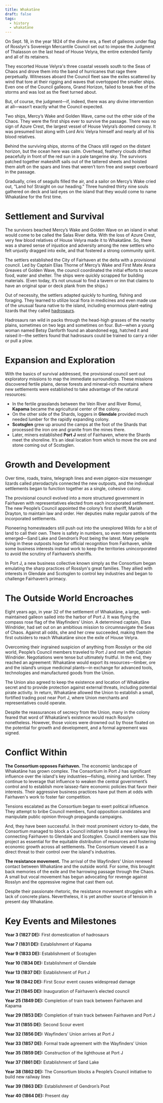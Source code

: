 ```yaml
---
title: Whakatāne
draft: false
tags:
  - history
  - whakatāne
---
```

On Sept. 18, in the year 1824 of the divine era, a fleet of galleons under flag of Rosslyn's Sovereign Mercantile Council set out to impose the Judgment of Thalasson on the last head of House Velyra, the entire extended family and all of its retainers.

They escorted House Velyra's three coastal vessels south to the Seas of Chaos and drove them into the band of hurricanes that rage there perpetually. Witnesses aboard the Council fleet saw the exiles scattered by wind that tore at their rigging and waves that overtopped the smaller ships. Even one of the Council galleons, Grand Horizon, failed to break free of the storms and was lost as the fleet turned about.

But, of course, the judgment—if, indeed, there was any divine intervention at all—wasn’t exactly what the Council expected.

Two ships, Mercy’s Wake and Golden Wave, came out the other side of the Chaos. They were the first ships ever to survive the passage. There was no sign of Azure Crest, the largest vessel of House Velyra’s doomed convoy. It was presumed lost along with Lord Aric Velyra himself and nearly all of his blood relatives. 

Behind the surviving ships, storms of the Chaos still raged on the distant horizon, but the ocean here was calm. Overhead, feathery clouds drifted peacefully in front of the red sun in a pale tangerine sky. The survivors patched together makeshift sails out of the tattered sheets and hoisted them aloft on the spars and lines that weren’t torn free and swept overboard in the passage. 

Gradually, cries of seagulls filled the air, and a sailor on Mercy’s Wake cried out, “Land ho! Straight on our heading.” Three hundred thirty nine souls gathered on deck and laid eyes on the island that they would come to name Whakatāne for the first time.
# Settlement and Survival
The survivors beached Mercy’s Wake and Golden Wave on an island in what would come to be called the Salas River delta. With the loss of Azure Crest, very few blood relatives of House Velyra made it to Whakatāne. So, there was a shared sense of injustice and adversity among the new settlers who felt unjustly dragged into exile, and that fostered a strong community spirit.

The settlers established the City of Fairhaven at the delta with a provisional council. Led by Captain Elias Thorne of Mercy’s Wake and First Mate Anara Greaves of Golden Wave, the council coordinated the initial efforts to secure food, water and shelter. The ships were quickly scrapped for building materials. (Even today, it’s not unusual to find a tavern or inn that claims to have an original spar or deck plank from the ships.)

Out of necessity, the settlers adapted quickly to hunting, fishing and foraging. They learned to utilize local flora in medicines and even made use of the unusual fauna native to the island, including enormous plant-eating lizards that they called [hadrosaurs](https://www.dndbeyond.com/monsters/2560844-hadrosaurus). 

Hadrosaurs ran wild in packs through the head-high grasses of the nearby plains, sometimes on two legs and sometimes on four. But—when a young woman named Betsy Danforth found an abandoned egg, hatched it and raised it—the settlers found that hadrosaurs could be trained to carry a rider or pull a plow.
# Expansion and Exploration
With the basics of survival addressed, the provisional council sent out exploratory missions to map the immediate surroundings. These missions discovered fertile plains, dense forests and mineral-rich mountains where new settlements were established to take advantage of the natural resources:

* In the fertile grasslands between the Vein River and River Romul, **Kapama** became the agricultural center of the colony.
* On the other side of the Shards, loggers in **Glendale** provided much needed lumber for the rapidly expanding colony.
* **Scotsglen** grew up around the camps at the foot of the Shards that processed the iron ore and granite from the mines there.
* Later, miners established **Port J** west of Fairhaven, where the Shards meet the shoreline. It’s an ideal location from which to move the ore and stone coming out of Scotsglen.
# Growth and Development
Over time, roads, trains, telegraph lines and even pigeon-size messenger lizards called pterodactyls connected the new outposts, and the individual settlements began to function together as a single, cohesive colony.

The provisional council evolved into a more structured government in Fairhaven with representatives elected from each incorporated settlement. The new People’s Council appointed the colony’s first sheriff, Mariah Drayton, to maintain law and order. Her deputies make regular patrols of the incorporated settlements.

Pioneering homesteaders still push out into the unexplored Wilds for a bit of land to call their own. There is safety in numbers, so even more settlements emerged—Sand Lake and Gendron’s Post being the latest. Many people living in these outposts hope for official recognition from Fairhaven, while some business interests instead work to keep the territories unincorporated to avoid the scrutiny of Fairhaven’s sheriffs.

In Port J, a new business collective known simply as the Consortium began emulating the sharp practices of Rosslyn's great families. They allied with interests in Glendale and Scotsglen to control key industries and began to challenge Fairhaven’s primacy.
# The Outside World Encroaches
Eight years ago, in year 32 of the settlement of Whakatāne, a large, well-maintained galleon sailed into the harbor of Port J. It was flying the compass rose flag of the Wayfinders’ Union. A determined captain, Elara Windrider, had set out on an ambitious mission to circumnavigate the Seas of Chaos. Against all odds, she and her crew succeeded, making them the first outsiders to reach Whakatāne since the exile of House Velyra.

Overcoming their ingrained suspicion of anything from Rosslyn or the old world, People’s Council members traveled to Port J and met with Captain Windrider. Negotiations were tense but ultimately fruitful. In the end, they reached an agreement: Whakatāne would export its resources—timber, ore and the island’s unique medicinal plants—in exchange for advanced tools, technologies and manufactured goods from the Union.

The Union also agreed to keep the existence and location of Whakatāne secret and to provide protection against external threats, including potential pirate activity. In return, Whakatāne allowed the Union to establish a small, fortified trading post near Port J, where Union merchants and representatives could operate.

Despite the reassurances of secrecy from the Union, many in the colony feared that word of Whakatāne’s existence would reach Rosslyn nonetheless. However, those voices were drowned out by those fixated on the potential for growth and development, and a formal agreement was signed. 
# Conflict Within
**The Consortium opposes Fairhaven.** The economic landscape of Whakatāne has grown complex. The Consortium in Port J has significant influence over the island's key industries—fishing, mining and lumber. They continue to leverage that influence to weaken the central government’s control and to establish more laissez-faire economic policies that favor their interests. Their aggressive business practices have put them at odds with Fairhaven's work to foster fair competition.

Tensions escalated as the Consortium began to exert political influence. They attempt to bribe Council members, fund opposition candidates and manipulate public opinion through propaganda campaigns.

And, they have been successful. In their most prominent victory to-date, the Consortium managed to block a Council initiative to build a new railway line connecting Fairhaven to Glendale and Scotsglen. Council members saw this project as essential for the equitable distribution of resources and fostering economic growth across all settlements. The Consortium viewed it as a direct threat to their control over the island's industries.

**The resistance movement.** The arrival of the Wayfinders’ Union renewed contact between Whakatāne and the outside world. For some, this brought back memories of the exile and the harrowing passage through the Chaos. A small but vocal movement has begun advocating for revenge against Rosslyn and the oppressive regime that cast them out.

Despite their passionate rhetoric, the resistance movement struggles with a lack of concrete plans. Nevertheless, it is yet another source of tension in present day Whakatāne.
# Key Events and Milestones
>
**Year 3 (1827 DE):** First domestication of hadrosaurs
>
**Year 7 (1831 DE):** Establishment of Kapama
>
**Year 9 (1833 DE):** Establishment of Scotsglen
>
**Year 10 (1834 DE):** Establishment of Glendale
>
**Year 13 (1837 DE):** Establishment of Port J
>
**Year 18 (1842 DE):** First Scour event causes widespread damage
>
**Year 21 (1845 DE):** Inauguration of Fairhaven’s elected council
>
**Year 25 (1849 DE):** Completion of train track between Fairhaven and Kapama
>
**Year 29 (1853 DE):** Completion of train track between Fairhaven and Port J
>
**Year 31 (1855 DE)**: Second Scour event
>
**Year 32 (1856 DE):** Wayfinders’ Union arrives at Port J
>
**Year 33 (1857 DE)**: Formal trade agreement with the Wayfinders’ Union
>
**Year 35 (1859 DE):** Construction of the lighthouse at Port J
>
**Year 37 (1861 DE):** Establishment of Sand Lake
>
**Year 38 (1862 DE):** The Consortium blocks a People’s Council initiative to build new railway lines
>
**Year 39 (1863 DE):** Establishment of Gendron’s Post
>
**Year 40 (1864 DE):** Present day
>